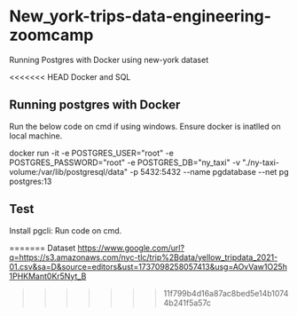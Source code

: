 # New_york-trips-data-engineering-zoomcamp
Running Postgres with Docker using new-york dataset

<<<<<<< HEAD
Docker and SQL
## Running postgres with Docker
Run the below code on cmd if using windows. Ensure docker is inatlled on local machine.

docker run -it
-e POSTGRES_USER="root" 
-e POSTGRES_PASSWORD="root" 
-e POSTGRES_DB="ny_taxi" 
-v "./ny-taxi-volume:/var/lib/postgresql/data" 
-p 5432:5432 --name pgdatabase --net pg postgres:13

## Test
Install pgcli: Run code on cmd.
<!-- pip install pgcli -->



  
=======
Dataset 
https://www.google.com/url?q=https://s3.amazonaws.com/nyc-tlc/trip%2Bdata/yellow_tripdata_2021-01.csv&sa=D&source=editors&ust=1737098258057413&usg=AOvVaw1O25h1PHKMant0Kr5Nyt_B
>>>>>>> 11f799b4d16a87ac8bed5e14b10744b241f5a57c
